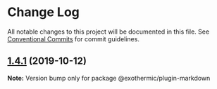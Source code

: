 # Change Log

All notable changes to this project will be documented in this file.
See [Conventional Commits](https://conventionalcommits.org) for commit guidelines.

## [1.4.1](https://github.com/suhay/exothermicjs/compare/v1.4.0...v1.4.1) (2019-10-12)

**Note:** Version bump only for package @exothermic/plugin-markdown
